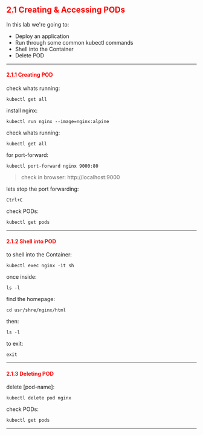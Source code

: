 ## <font color='red'> 2.1 Creating & Accessing PODs </font>

In this lab we're going to:
* Deploy an application
* Run through some common kubectl commands
* Shell into the Container
* Delete POD
---

#### <font color='red'> 2.1.1 Creating POD </font>
check whats running:
```
kubectl get all
```
install nginx:
```
kubectl run nginx --image=nginx:alpine
```
check whats running:
```
kubectl get all
```
for port-forward:
```
kubectl port-forward nginx 9000:80
```

> check in browser: http://localhost:9000

lets stop the port forwarding:
```
Ctrl+C
```
check PODs:
```
kubectl get pods
```

---

#### <font color='red'> 2.1.2 Shell into POD </font>
to shell into the Container:
```
kubectl exec nginx -it sh
```
once inside:
```
ls -l
```
find the homepage:
```
cd usr/shre/nginx/html
```
then:
```
ls -l
```
to exit:
```
exit
```
---


#### <font color='red'> 2.1.3 Deleting POD </font>
delete [pod-name]:
```
kubectl delete pod nginx
```
check PODs:
```
kubectl get pods
```

---